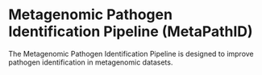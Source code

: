 # Metagenomic Pathogen Identification Pipeline (MetaPathID)
The Metagenomic Pathogen Identification Pipeline is designed to improve pathogen identification in metagenomic datasets.

